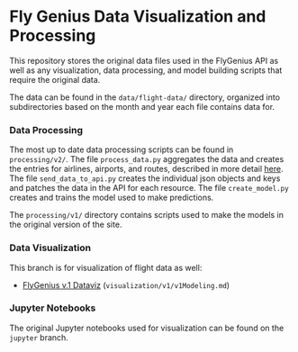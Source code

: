 # Fly Genius Data Visualization and Processing

This repository stores the original data files used in the FlyGenius API as well as any visualization, data processing, and model building scripts that require the original data. 

The data can be found in the `data/flight-data/` directory, organized into subdirectories based on the month and year each file contains data for. 

### Data Processing

The most up to date data processing scripts can be found in `processing/v2/`. The file `process_data.py` aggregates the data and creates the entries for airlines, airports, and routes, described in more detail [here](https://github.com/CBR0MS/flight-time-model-api/blob/master/README.md#resources-in-the-api). The file `send_data_to_api.py` creates the individual json objects and keys and patches the data in the API for each resource. The file `create_model.py` creates and trains the model used to make predictions. 

The `processing/v1/` directory contains scripts used to make the models in the original version of the site. 

### Data Visualization

This branch is for visualization of flight data as well: 

 - [FlyGenius v.1 Dataviz](https://github.com/CBR0MS/flight-time-model-data/blob/master/visualization/v1/v1Modeling.md) (`visualization/v1/v1Modeling.md`)

 ### Jupyter Notebooks 

 The original Jupyter notebooks used for visualization can be found on the `jupyter` branch. 

